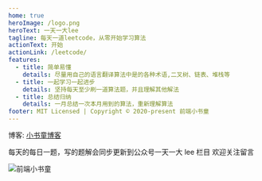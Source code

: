 ```yaml
---
home: true
heroImage: /logo.png
heroText: 一天一大lee
tagline: 每天一道leetcode，从零开始学习算法
actionText: 开始
actionLink: /leetcode/
features:
  - title: 简单易懂
    details: 尽量用自己的语言翻译算法中是的各种术语,二叉树、链表、堆栈等
  - title: 一起学习一起进步
    details: 坚持每天至少刷一道算法题，并且理解其他解法
  - title: 总结归纳
    details: 一月总结一次本月用到的算法，重新理解算法
footer: MIT Licensed | Copyright © 2020-present 前端小书童
---
```


博客: [小书童博客](http://gaowenju.com/)

每天的每日一题，写的题解会同步更新到公众号一天一大 lee 栏目
欢迎关注留言

![前端小书童](http://qiniu.gaowenju.com/wechat-new.png)
